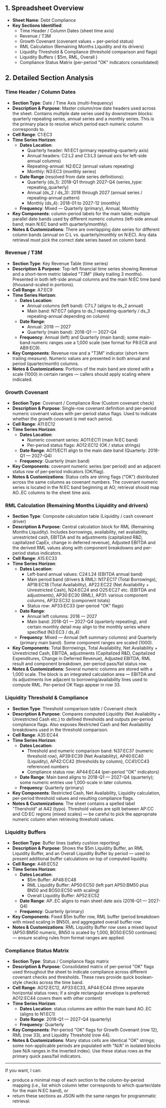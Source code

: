 ## 1. Spreadsheet Overview
- **Sheet Name**: Debt Compliance
- **Key Sections Identified**:
  - Time Header / Column Dates (sheet time axis)
  - Revenue / T3M
  - Growth Covenant (covenant values + per-period status)
  - RML Calculation (Remaining Months Liquidity and its drivers)
  - Liquidity Threshold & Compliance (threshold comparison and flags)
  - Liquidity Buffers ( $5m, RML, Overall )
  - Compliance Status Matrix (per-period "OK" indicators consolidated)

## 2. Detailed Section Analysis

### Time Header / Column Dates
- **Section Type**: Date / Time Axis (multi-frequency)
- **Description & Purpose**: Master column/row date headers used across the sheet. Contains multiple date series used by downstream blocks: quarterly repeating series, annual series and a monthly series. This is the primary place to resolve which period each numeric column corresponds to.
- **Cell Range**: C1:EC3
- **Time Series Horizon**:
  - **Dates Location**:
    - Quarterly header: N1:EC1 (primary repeating-quarterly axis)
    - Annual headers: C2:L2 and C3:L3 (annual axis for left-side annual columns)
    - Repeating-annual: N2:EC2 (annual values repeating)
    - Monthly: N3:EC3 (monthly series)
  - **Date Range** (resolved from date series definitions):
    - Quarterly (ds_1): 2018-Q1 through 2027-Q4 (series_type: repeating_quarterly)
    - Annual (ds_2 / ds_3): 2018 through 2027 (annual series / repeating-annual pattern)
    - Monthly (ds_4): 2018-01 to 2027-12 (monthly)
  - **Frequency**: Mixed — Quarterly (primary), Annual, Monthly
- **Key Components**: column-period labels for the main table; multiple parallel date bands used by different numeric columns (left-side annual band; main N:EC band with quarterly/monthly).
- **Notes & Customizations**: There are overlapping date series for different column bands (annual on C:L vs. quarterly/monthly on N:EC). Any data retrieval must pick the correct date series based on column band.

### Revenue / T3M
- **Section Type**: Key Revenue Table (time series)
- **Description & Purpose**: Top-left financial time series showing Revenue and a short-term metric labeled "T3M" (likely trailing 3 months). Presented in both left-side annual columns and the main N:EC time band (thousand-scaled in portions).
- **Cell Range**: A7:EC9
- **Time Series Horizon**:
  - **Dates Location**:
    - Annual columns (left band): C7:L7 (aligns to ds_2 annual)
    - Main band: N7:EC7 (aligns to ds_1 repeating-quarterly / ds_3 repeating-annual depending on column)
  - **Date Range**:
    - Annual: 2018 — 2027
    - Quarterly (main band): 2018-Q1 — 2027-Q4
  - **Frequency**: Annual (left) and Quarterly (main band); some main-band numeric ranges use a 1,000 scale (see format for P8:EC8 and AB9:EC9).
- **Key Components**: Revenue row and a "T3M" indicator (short-term trailing measure). Numeric values are presented in both annual and period (quarter/month) columns.
- **Notes & Customizations**: Portions of the main band are stored with a scale (1000) in certain ranges — callers should apply scaling where indicated.

### Growth Covenant
- **Section Type**: Covenant / Compliance Row (Custom covenant check)
- **Description & Purpose**: Single-row covenant definition and per-period numeric covenant values with per-period status flags. Used to indicate whether the growth covenant is met each period.
- **Cell Range**: A11:EC12
- **Time Series Horizon**:
  - **Dates Location**:
    - Numeric covenant series: AO11:EC11 (main N:EC band)
    - Per-period status flags: AO12:EC12 (OK / status strings)
  - **Date Range**: AO11/EC11 align to the main date band (Quarterly: 2018-Q1 — 2027-Q4)
  - **Frequency**: Quarterly (main band)
- **Key Components**: covenant numeric series (per period) and an adjacent status row of per-period indicators (OK/flag).
- **Notes & Customizations**: Status cells are string flags ("OK") distributed across the same columns as covenant numbers. The covenant numeric series is located in the N:EC band beginning at AO; retrieval should map AO..EC columns to the sheet time axis.

### RML Calculation (Remaining Months Liquidity and drivers)
- **Section Type**: Composite calculation table (Liquidity / cash covenant driver)
- **Description & Purpose**: Central calculation block for RML (Remaining Months Liquidity). Includes borrowings, availability, net availability, unrestricted cash, EBITDA and its adjustments (capitalized R&D, capitalized CapEx, change in deferred revenue), Adjusted EBITDA and the derived RML values along with component breakdowns and per-period status indicators.
- **Cell Range**: A15:EC33
- **Time Series Horizon**:
  - **Dates Location**:
    - Left-band annual values: C24:L24 (EBITDA annual band)
    - Main period band (drivers & RML): N17:EC17 (Total Borrowings), AP18:EC18 (Total Availability), AP22:EC22 (Net Availability + Unrestricted Cash), N24:EC24 and O25:EC27 etc. (EBITDA and adjustments), AP30:EC30 (RML), AP31: various component columns, AP32:EC32 (component totals)
    - Status row: AP33:EC33 (per-period "OK" flags)
  - **Date Range**:
    - Annual left columns: 2018 — 2027
    - Main band: 2018-Q1 — 2027-Q4 (quarterly repeating), and certain monthly detail may align to the monthly series where specified (N3:EC3 / ds_4)
  - **Frequency**: Mixed — Annual (left summary columns) and Quarterly (primary main band). Some component ranges are scaled (1000).
- **Key Components**: Total Borrowings, Total Availability, Net Availability + Unrestricted Cash, EBITDA, adjustments (Capitalized R&D, Capitalized Expenditures, Change in Deferred Revenue), Adjusted EBITDA, RML result and component breakdown, per-period pass/fail status row.
- **Notes & Customizations**: Several numeric columns are stored with a 1,000 scale. The block is an integrated calculation area — EBITDA and its adjustments live adjacent to borrowing/availability lines used to compute RML. Per-period OK flags appear in row 33.

### Liquidity Threshold & Compliance
- **Section Type**: Threshold comparison table / Covenant check
- **Description & Purpose**: Compares computed Liquidity (Net Availability + Unrestricted Cash etc.) to defined thresholds and outputs per-period compliance flags. Also exposes Restricted Cash and Net Availability breakdowns used in the threshold comparison.
- **Cell Range**: A35:EC44
- **Time Series Horizon**:
  - **Dates Location**:
    - Threshold and numeric comparison band: N37:EC37 (numeric threshold row), AP39:EC39 (Net Availability), AP40:EC40 (Liquidity), AP42:CC42 (thresholds by column), CC41/CC43 referenced numbers
    - Compliance status row: AP44:EC44 (per-period "OK" indicators)
  - **Date Range**: Main band aligns to 2018-Q1 — 2027-Q4 (quarterly); some numeric entries use 1,000-scale in later columns.
  - **Frequency**: Quarterly (primary)
- **Key Components**: Restricted Cash, Net Availability, Liquidity calculation, per-period threshold values and resulting compliance flags.
- **Notes & Customizations**: The sheet contains a spelled label "Thershold" at A42 (typo). Threshold values are split between AP:CC and CD:EC regions (mixed scales) — be careful to pick the appropriate numeric column when retrieving threshold values.

### Liquidity Buffers
- **Section Type**: Buffer lines (safety cushion reporting)
- **Description & Purpose**: Shows the $5m Liquidity Buffer, an RML Liquidity Buffer, and an Overall Liquidity Buffer by period — used to present additional buffer calculations on top of computed liquidity.
- **Cell Range**: A48:EC52
- **Time Series Horizon**:
  - **Dates Location**:
    - $5m Buffer: AP48:EC48
    - RML Liquidity Buffer: AP50:EC50 (left part AP50:BM50 plus BN50 and BO50:EC50 with scaling)
    - Overall Liquidity Buffer: AP52:EC52
  - **Date Range**: AP..EC aligns to main sheet date axis (2018-Q1 — 2027-Q4)
  - **Frequency**: Quarterly (primary)
- **Key Components**: Fixed $5m buffer row, RML buffer (period breakdown with mixed scaling in BN50), and aggregated overall buffer row.
- **Notes & Customizations**: RML Liquidity Buffer row uses a mixed layout (AP50:BM50 numeric, BN50 is scaled by 1,000, BO50:EC50 continues) — ensure scaling rules from format ranges are applied.

### Compliance Status Matrix
- **Section Type**: Status / Compliance flags matrix
- **Description & Purpose**: Consolidated matrix of per-period "OK" flags used throughout the sheet to indicate compliance across different covenant checks and thresholds. These rows provide quick boolean-style checks across the time band.
- **Cell Range**: AO12:EC12, AP33:EC33, AP44:EC44 (three separate horizontal status rows; if a single rectangular envelope is preferred: AO12:EC44 covers them with other content)
- **Time Series Horizon**:
  - **Dates Location**: status columns are within the main band AO..EC (aligns to N1:EC1)
  - **Date Range**: 2018-Q1 — 2027-Q4 (quarterly)
  - **Frequency**: Quarterly
- **Key Components**: Per-period "OK" flags for Growth Covenant (row 12), RML (row 33), and Liquidity Threshold (row 44).
- **Notes & Customizations**: Many status cells are identical "OK" strings; some non-applicable periods are populated with "N/A" in isolated blocks (see N/A ranges in the inverted index). Use these status rows as the primary quick pass/fail indicators.

---

If you want, I can:
- produce a minimal map of each section to the column-by-period mapping (i.e., list which column letter corresponds to which quarter/date for the main N:EC band), or
- return these sections as JSON with the same ranges for programmatic retrieval.